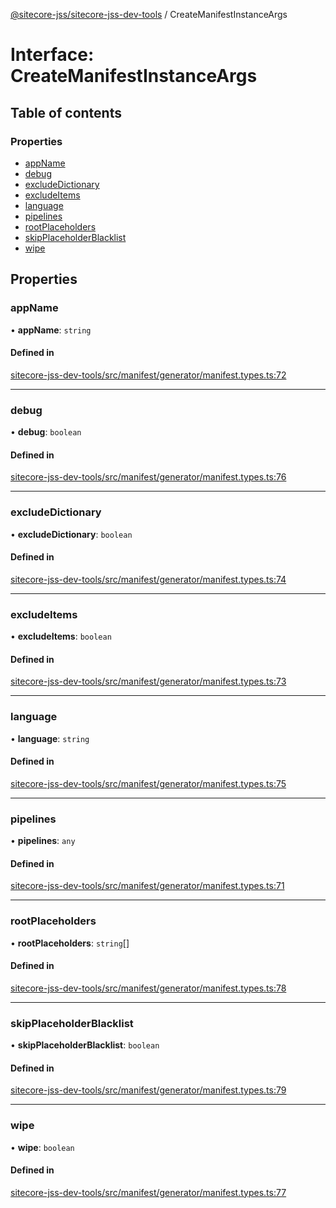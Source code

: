 [@sitecore-jss/sitecore-jss-dev-tools](../README.md) / CreateManifestInstanceArgs

# Interface: CreateManifestInstanceArgs

## Table of contents

### Properties

- [appName](CreateManifestInstanceArgs.md#appname)
- [debug](CreateManifestInstanceArgs.md#debug)
- [excludeDictionary](CreateManifestInstanceArgs.md#excludedictionary)
- [excludeItems](CreateManifestInstanceArgs.md#excludeitems)
- [language](CreateManifestInstanceArgs.md#language)
- [pipelines](CreateManifestInstanceArgs.md#pipelines)
- [rootPlaceholders](CreateManifestInstanceArgs.md#rootplaceholders)
- [skipPlaceholderBlacklist](CreateManifestInstanceArgs.md#skipplaceholderblacklist)
- [wipe](CreateManifestInstanceArgs.md#wipe)

## Properties

### appName

• **appName**: `string`

#### Defined in

[sitecore-jss-dev-tools/src/manifest/generator/manifest.types.ts:72](https://github.com/Sitecore/jss/blob/16512f80b/packages/sitecore-jss-dev-tools/src/manifest/generator/manifest.types.ts#L72)

___

### debug

• **debug**: `boolean`

#### Defined in

[sitecore-jss-dev-tools/src/manifest/generator/manifest.types.ts:76](https://github.com/Sitecore/jss/blob/16512f80b/packages/sitecore-jss-dev-tools/src/manifest/generator/manifest.types.ts#L76)

___

### excludeDictionary

• **excludeDictionary**: `boolean`

#### Defined in

[sitecore-jss-dev-tools/src/manifest/generator/manifest.types.ts:74](https://github.com/Sitecore/jss/blob/16512f80b/packages/sitecore-jss-dev-tools/src/manifest/generator/manifest.types.ts#L74)

___

### excludeItems

• **excludeItems**: `boolean`

#### Defined in

[sitecore-jss-dev-tools/src/manifest/generator/manifest.types.ts:73](https://github.com/Sitecore/jss/blob/16512f80b/packages/sitecore-jss-dev-tools/src/manifest/generator/manifest.types.ts#L73)

___

### language

• **language**: `string`

#### Defined in

[sitecore-jss-dev-tools/src/manifest/generator/manifest.types.ts:75](https://github.com/Sitecore/jss/blob/16512f80b/packages/sitecore-jss-dev-tools/src/manifest/generator/manifest.types.ts#L75)

___

### pipelines

• **pipelines**: `any`

#### Defined in

[sitecore-jss-dev-tools/src/manifest/generator/manifest.types.ts:71](https://github.com/Sitecore/jss/blob/16512f80b/packages/sitecore-jss-dev-tools/src/manifest/generator/manifest.types.ts#L71)

___

### rootPlaceholders

• **rootPlaceholders**: `string`[]

#### Defined in

[sitecore-jss-dev-tools/src/manifest/generator/manifest.types.ts:78](https://github.com/Sitecore/jss/blob/16512f80b/packages/sitecore-jss-dev-tools/src/manifest/generator/manifest.types.ts#L78)

___

### skipPlaceholderBlacklist

• **skipPlaceholderBlacklist**: `boolean`

#### Defined in

[sitecore-jss-dev-tools/src/manifest/generator/manifest.types.ts:79](https://github.com/Sitecore/jss/blob/16512f80b/packages/sitecore-jss-dev-tools/src/manifest/generator/manifest.types.ts#L79)

___

### wipe

• **wipe**: `boolean`

#### Defined in

[sitecore-jss-dev-tools/src/manifest/generator/manifest.types.ts:77](https://github.com/Sitecore/jss/blob/16512f80b/packages/sitecore-jss-dev-tools/src/manifest/generator/manifest.types.ts#L77)
